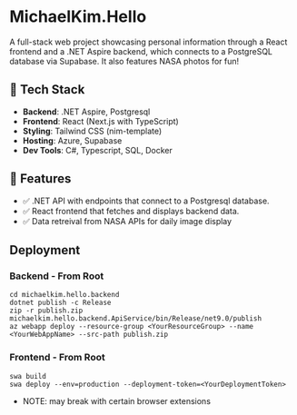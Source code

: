 # MichaelKim.Hello

A full-stack web project showcasing personal information through a React frontend and a .NET Aspire backend, which connects to a PostgreSQL database via Supabase. It also features NASA photos for fun!

## 🔧 Tech Stack

- **Backend**: .NET Aspire, Postgresql
- **Frontend**: React (Next.js with TypeScript)
- **Styling**: Tailwind CSS (nim-template)
- **Hosting**: Azure, Supabase
- **Dev Tools**: C#, Typescript, SQL, Docker

## 🚀 Features

- ✅ .NET API with endpoints that connect to a Postgresql database. 
- ✅ React frontend that fetches and displays backend data.
- ✅ Data retreival from NASA APIs for daily image display


## Deployment

### Backend - From Root
```
cd michaelkim.hello.backend
dotnet publish -c Release
zip -r publish.zip michaelkim.hello.backend.ApiService/bin/Release/net9.0/publish
az webapp deploy --resource-group <YourResourceGroup> --name <YourWebAppName> --src-path publish.zip
```

### Frontend - From Root
```
swa build
swa deploy --env=production --deployment-token=<YourDeploymentToken>
```



- NOTE: may break with certain browser extensions